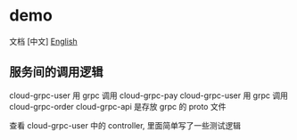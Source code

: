 # demo
文档 [中文] [English](spring/cloud-grpc/README-en.md)

## 服务间的调用逻辑

cloud-grpc-user 用 grpc 调用 cloud-grpc-pay
cloud-grpc-user 用 grpc 调用 cloud-grpc-order
cloud-grpc-api 是存放 grpc 的 proto 文件

查看 cloud-grpc-user 中的 controller, 里面简单写了一些测试逻辑

